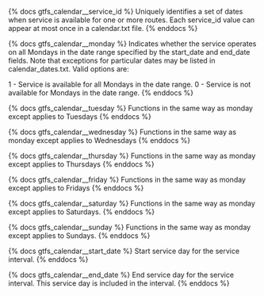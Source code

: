
{% docs gtfs_calendar__service_id %}
Uniquely identifies a set of dates when service is available for one or more routes. Each service_id value can appear at most once in a calendar.txt file.
{% enddocs %}

{% docs gtfs_calendar__monday %}
Indicates whether the service operates on all Mondays in the date range specified by the start_date and end_date fields. Note that exceptions for particular dates may be listed in calendar_dates.txt. Valid options are:

1 - Service is available for all Mondays in the date range.
0 - Service is not available for Mondays in the date range.
{% enddocs %}

{% docs gtfs_calendar__tuesday %}
Functions in the same way as monday except applies to Tuesdays
{% enddocs %}

{% docs gtfs_calendar__wednesday %}
Functions in the same way as monday except applies to Wednesdays
{% enddocs %}

{% docs gtfs_calendar__thursday %}
Functions in the same way as monday except applies to Thursdays
{% enddocs %}

{% docs gtfs_calendar__friday %}
Functions in the same way as monday except applies to Fridays
{% enddocs %}

{% docs gtfs_calendar__saturday %}
Functions in the same way as monday except applies to Saturdays.
{% enddocs %}

{% docs gtfs_calendar__sunday %}
Functions in the same way as monday except applies to Sundays.
{% enddocs %}

{% docs gtfs_calendar__start_date %}
Start service day for the service interval.
{% enddocs %}

{% docs gtfs_calendar__end_date %}
End service day for the service interval. This service day is included in the interval.
{% enddocs %}
